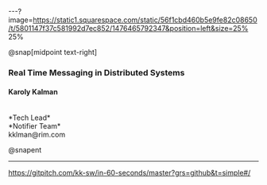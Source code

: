 ---?image=https://static1.squarespace.com/static/56f1cbd460b5e9fe82c08650/t/5801147f37c581992d7ec852/1476465792347&position=left&size=25% 25%


@snap[midpoint text-right]
### Real Time Messaging in Distributed Systems

#### Karoly Kalman

<br>
*Tech Lead*
<br>
*Notifier Team*
<br>
kklman@rim.com

@snapent

---
https://gitpitch.com/kk-sw/in-60-seconds/master?grs=github&t=simple#/
